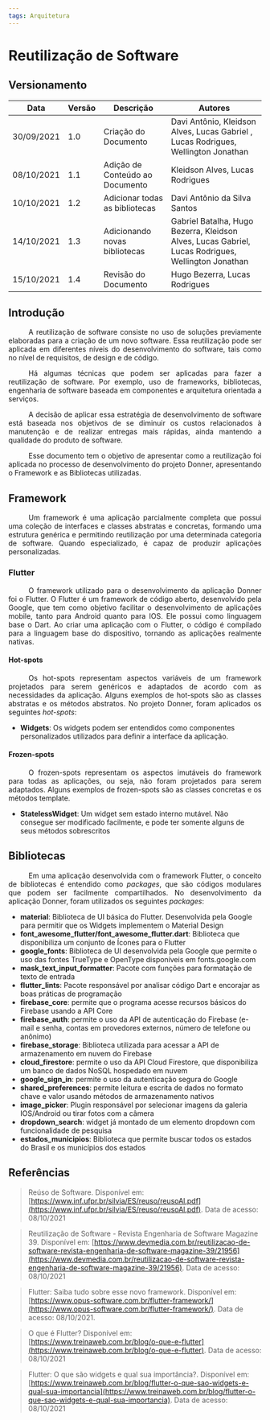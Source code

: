 ```yaml
---
tags: Arquitetura
---
```


# Reutilização de Software

## Versionamento
| Data | Versão | Descrição | Autores |
| -------- | -------- | -------- | ---|
|  30/09/2021   |  1.0  |  Criação do Documento | Davi Antônio, Kleidson Alves, Lucas Gabriel , Lucas Rodrigues, Wellington Jonathan |
|   08/10/2021   |  1.1  |  Adição de Conteúdo ao Documento | Kleidson Alves, Lucas Rodrigues |
|   10/10/2021   |  1.2  |  Adicionar todas as bibliotecas | Davi Antônio da Silva Santos |
|   14/10/2021   |  1.3  |  Adicionando novas bibliotecas | Gabriel Batalha, Hugo Bezerra, Kleidson Alves, Lucas Gabriel, Lucas Rodrigues, Wellington Jonathan |
|   15/10/2021   |  1.4  | Revisão do Documento | Hugo Bezerra, Lucas Rodrigues |

## Introdução
<div style="text-indent: 40px; text-align: justify">
<p>
A reutilização de software consiste no uso de soluções previamente elaboradas para a criação de um novo software. Essa reutilização pode ser aplicada em diferentes níveis do desenvolvimento do software, tais como no nível de requisitos, de design e de código. 
</p>
<p>
Há algumas técnicas que podem ser aplicadas para fazer a reutilização de software. Por exemplo, uso de frameworks, bibliotecas, engenharia de software baseada em componentes e arquitetura orientada a serviços. 
</p>
<p>
A decisão de aplicar essa estratégia de desenvolvimento de software está baseada nos objetivos de se diminuir os custos relacionados à manutenção e de realizar entregas mais rápidas, ainda mantendo a qualidade do produto de software. 
</p>
<p>
Esse documento tem o objetivo de apresentar como a reutilização foi aplicada no processo de desenvolvimento do projeto Donner, apresentando o Framework e as Bibliotecas utilizadas.
</p>
</div>

## Framework
<div style="text-indent: 40px; text-align: justify">
<p>
Um framework é uma aplicação parcialmente completa que possui uma coleção de interfaces e classes abstratas e concretas, formando uma estrutura genérica e permitindo reutilização por uma determinada categoria de software. Quando especializado, é capaz de produzir aplicações personalizadas.
</p>
</div>

### Flutter
<div style="text-indent: 40px; text-align: justify">
<p>
O framework utilizado para o desenvolvimento da aplicação Donner foi o Flutter. O Flutter é um framework de código aberto, desenvolvido pela Google, que tem como objetivo facilitar o desenvolvimento de aplicações mobile, tanto para Android quanto para IOS. Ele possui como linguagem base o Dart. Ao criar uma aplicação com o Flutter, o código é compilado para a linguagem base do dispositivo, tornando as aplicações realmente nativas. 
</p>
</div>


#### Hot-spots

<div style="text-indent: 40px; text-align: justify">
<p>
Os hot-spots representam aspectos variáveis de um framework projetados para serem genéricos e adaptados de acordo com as necessidades da aplicação. Alguns exemplos de hot-spots são as classes abstratas e os métodos abstratos. No projeto Donner, foram aplicados os seguintes <i>hot-spots</i>:
</p>
</div>

- **Widgets**: Os widgets podem ser entendidos como componentes personalizados utilizados para definir a interface da aplicação.



#### Frozen-spots

<div style="text-indent: 40px; text-align: justify">
<p>
O frozen-spots representam os aspectos imutáveis do framework para todas as aplicações, ou seja, não foram projetados para serem adaptados. Alguns exemplos de frozen-spots são as classes concretas e os métodos template.
</p>
</div>

- **StatelessWidget**: Um widget sem estado interno mutável. Não consegue ser modificado facilmente, e pode ter somente alguns de seus métodos sobrescritos


## Bibliotecas

<div style="text-indent: 40px; text-align: justify">
<p>
Em uma aplicação desenvolvida com o framework Flutter, o conceito de bibliotecas é entendido como <i>packages</i>, que são códigos modulares que podem ser facilmente compartilhados. No desenvolvimento da aplicação Donner, foram utilizados os seguintes <i>packages</i>:
</p>

</div>


- **material**: Biblioteca de UI básica do Flutter. Desenvolvida pela Google para permitir que os Widgets implementem o Material Design
- **font_awesome_flutter/font_awesome_flutter.dart**: Biblioteca que disponibiliza um conjunto de Ícones para o Flutter 
- **google_fonts**: Biblioteca de UI desenvolvida pela Google que permite o uso das fontes TrueType e OpenType disponíveis em fonts.google.com
- **mask_text_input_formatter**: Pacote com funções para formatação de texto de entrada
- **flutter_lints**: Pacote responsável por analisar código Dart e encorajar as boas práticas de programação
- **firebase_core**: permite que o programa acesse recursos básicos do Firebase usando a API Core
- **firebase_auth**: permite o uso da API de autenticação do Firebase (e-mail e senha, contas em provedores externos, número de telefone ou anônimo)
- **firebase_storage**: Biblioteca utilizada para acessar a API de armazenamento em nuvem do Firebase 
- **cloud_firestore**: permite o uso da API Cloud Firestore, que disponibiliza um banco de dados NoSQL hospedado em nuvem
- **google_sign_in**: permite o uso da autenticação segura do Google
- **shared_preferences**: permite leitura e escrita de dados no formato chave e valor usando métodos de armazenamento nativos
- **image_picker**: Plugin responsável por selecionar imagens da galeria IOS/Android ou tirar fotos com a câmera
- **dropdown_search**: widget já montado de um elemento dropdown com funcionalidade de pesquisa
- **estados_municipios**: Biblioteca que permite buscar todos os estados do Brasil e os municípios dos estados 

## Referências
> Reúso de Software. Disponível em:
[https://www.inf.ufpr.br/silvia/ES/reuso/reusoAl.pdf](https://www.inf.ufpr.br/silvia/ES/reuso/reusoAl.pdf). Data de acesso: 08/10/2021

> Reutilização de Software - Revista Engenharia de Software Magazine 39. Disponível em: [https://www.devmedia.com.br/reutilizacao-de-software-revista-engenharia-de-software-magazine-39/21956](https://www.devmedia.com.br/reutilizacao-de-software-revista-engenharia-de-software-magazine-39/21956). Data de acesso: 08/10/2021

> Flutter: Saiba tudo sobre esse novo framework. Disponível em: [https://www.opus-software.com.br/flutter-framework/](https://www.opus-software.com.br/flutter-framework/). Data de acesso: 08/10/2021.

> O que é Flutter? Disponível em: [https://www.treinaweb.com.br/blog/o-que-e-flutter](https://www.treinaweb.com.br/blog/o-que-e-flutter). Data de acesso: 08/10/2021

> Flutter: O que são widgets e qual sua importância?. Disponível em: [https://www.treinaweb.com.br/blog/flutter-o-que-sao-widgets-e-qual-sua-importancia](https://www.treinaweb.com.br/blog/flutter-o-que-sao-widgets-e-qual-sua-importancia). Data de acesso: 08/10/2021